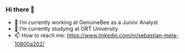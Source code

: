 ### Hi there 👋

- 🔭 I’m currently working at GenuineBee as a Junior Analyst
- 🌱 I’m currently studying at ORT University
- 📫 How to reach me: https://www.linkedin.com/in/sebastian-mela-10800a202/
